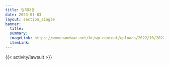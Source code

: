 ```yaml
---
title: 법적대응
date: 2023-01-03
layout: section_single
banner:
  title:
  summary:
  imageLink: https://womenandwar.net/kr/wp-content/uploads/2022/10/20220401_133813.png
  itemLink: 
---
```


{{< activity/lawsuit >}}